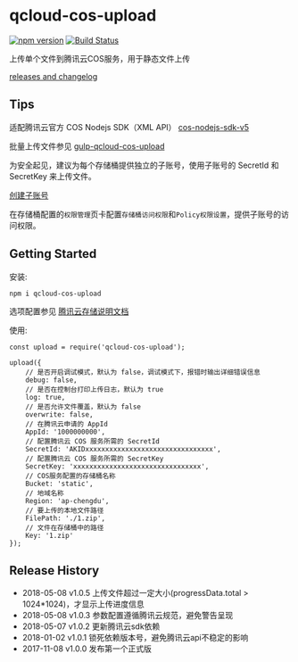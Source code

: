 # qcloud-cos-upload

[![npm version](https://badge.fury.io/js/qcloud-cos-upload.svg)](https://www.npmjs.com/package/qcloud-cos-upload)
[![Build Status](https://travis-ci.org/TabSpace/qcloud-cos-upload.svg?branch=master)](https://travis-ci.org/TabSpace/qcloud-cos-upload)

上传单个文件到腾讯云COS服务，用于静态文件上传

[releases and changelog](https://github.com/TabSpace/qcloud-cos-upload/releases)

## Tips

适配腾讯云官方 COS Nodejs SDK（XML API） [cos-nodejs-sdk-v5](https://github.com/tencentyun/cos-nodejs-sdk-v5)

批量上传文件参见 [gulp-qcloud-cos-upload](https://github.com/TabSpace/gulp-qcloud-cos-upload)

为安全起见，建议为每个存储桶提供独立的子账号，使用子账号的 SecretId 和 SecretKey 来上传文件。

[创建子账号](https://cloud.tencent.com/document/product/634/14453)

在存储桶配置的`权限管理`页卡配置`存储桶访问权限`和`Policy权限设置`，提供子账号的访问权限。

## Getting Started

安装:

```shell
npm i qcloud-cos-upload
```

选项配置参见 [腾讯云存储说明文档](https://cloud.tencent.com/document/product/436/8629)

使用:

```script
const upload = require('qcloud-cos-upload');

upload({
	// 是否开启调试模式，默认为 false，调试模式下，报错时输出详细错误信息
	debug: false,
	// 是否在控制台打印上传日志，默认为 true
	log: true,
	// 是否允许文件覆盖，默认为 false
	overwrite: false,
	// 在腾讯云申请的 AppId
	AppId: '1000000000',
	// 配置腾讯云 COS 服务所需的 SecretId
	SecretId: 'AKIDxxxxxxxxxxxxxxxxxxxxxxxxxxxxxxxx',
	// 配置腾讯云 COS 服务所需的 SecretKey
	SecretKey: 'xxxxxxxxxxxxxxxxxxxxxxxxxxxxxxxx',
	// COS服务配置的存储桶名称
	Bucket: 'static',
	// 地域名称
	Region: 'ap-chengdu',
	// 要上传的本地文件路径
	FilePath: './1.zip',
	// 文件在存储桶中的路径
	Key: '1.zip'
});
```

## Release History

* 2018-05-08 v1.0.5 上传文件超过一定大小(progressData.total > 1024*1024)，才显示上传进度信息
* 2018-05-08 v1.0.3 参数配置遵循腾讯云规范，避免警告呈现
* 2018-05-07 v1.0.2 更新腾讯云sdk依赖
* 2018-01-02 v1.0.1 锁死依赖版本号，避免腾讯云api不稳定的影响
* 2017-11-08 v1.0.0 发布第一个正式版
